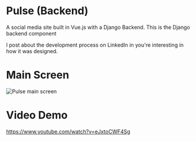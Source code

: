 # Pulse (Backend)

A social media site built in Vue.js with a Django Backend. This is the Django backend component

I post about the development process on LinkedIn in you're interesting in how it was designed. 

# Main Screen
![Pulse main screen](https://i.imgur.com/bmK4cnX.png)

# Video Demo
https://www.youtube.com/watch?v=eJxtoCWF4Sg
